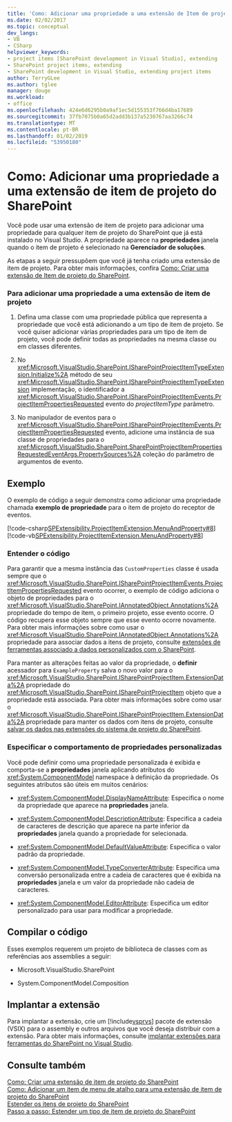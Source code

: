 ```yaml
---
title: 'Como: Adicionar uma propriedade a uma extensão de Item de projeto do SharePoint | Microsoft Docs'
ms.date: 02/02/2017
ms.topic: conceptual
dev_langs:
- VB
- CSharp
helpviewer_keywords:
- project items [SharePoint development in Visual Studio], extending
- SharePoint project items, extending
- SharePoint development in Visual Studio, extending project items
author: TerryGLee
ms.author: tglee
manager: douge
ms.workload:
- office
ms.openlocfilehash: 424e6d6295b0a9af1ec5d155353f766d4ba17689
ms.sourcegitcommit: 37fb7075b0a65d2add3b137a5230767aa3266c74
ms.translationtype: MT
ms.contentlocale: pt-BR
ms.lasthandoff: 01/02/2019
ms.locfileid: "53950180"
---
```

# <a name="how-to-add-a-property-to-a-sharepoint-project-item-extension"></a>Como: Adicionar uma propriedade a uma extensão de item de projeto do SharePoint
  Você pode usar uma extensão de item de projeto para adicionar uma propriedade para qualquer item de projeto do SharePoint que já está instalado no Visual Studio. A propriedade aparece na **propriedades** janela quando o item de projeto é selecionado na **Gerenciador de soluções**.  
  
 As etapas a seguir pressupõem que você já tenha criado uma extensão de item de projeto. Para obter mais informações, confira [Como: Criar uma extensão de Item de projeto do SharePoint](../sharepoint/how-to-create-a-sharepoint-project-item-extension.md).  
  
### <a name="to-add-a-property-to-a-project-item-extension"></a>Para adicionar uma propriedade a uma extensão de item de projeto  
  
1.  Defina uma classe com uma propriedade pública que representa a propriedade que você está adicionando a um tipo de item de projeto. Se você quiser adicionar várias propriedades para um tipo de item de projeto, você pode definir todas as propriedades na mesma classe ou em classes diferentes.  
  
2.  No <xref:Microsoft.VisualStudio.SharePoint.ISharePointProjectItemTypeExtension.Initialize%2A> método de seu <xref:Microsoft.VisualStudio.SharePoint.ISharePointProjectItemTypeExtension> implementação, o identificador a <xref:Microsoft.VisualStudio.SharePoint.ISharePointProjectItemEvents.ProjectItemPropertiesRequested> evento do *projectItemType* parâmetro.  
  
3.  No manipulador de eventos para o <xref:Microsoft.VisualStudio.SharePoint.ISharePointProjectItemEvents.ProjectItemPropertiesRequested> evento, adicione uma instância de sua classe de propriedades para o <xref:Microsoft.VisualStudio.SharePoint.SharePointProjectItemPropertiesRequestedEventArgs.PropertySources%2A> coleção do parâmetro de argumentos de evento.  
  
## <a name="example"></a>Exemplo  
 O exemplo de código a seguir demonstra como adicionar uma propriedade chamada **exemplo de propriedade** para o item de projeto do receptor de eventos.  
  
 [!code-csharp[SPExtensibility.ProjectItemExtension.MenuAndProperty#8](../sharepoint/codesnippet/CSharp/projectitemmenuandproperty/extension/projectitemextensionproperty.cs#8)]
 [!code-vb[SPExtensibility.ProjectItemExtension.MenuAndProperty#8](../sharepoint/codesnippet/VisualBasic/projectitemmenuandproperty/extension/projectitemextensionproperty.vb#8)]  
  
### <a name="understand-the-code"></a>Entender o código  
 Para garantir que a mesma instância das `CustomProperties` classe é usada sempre que o <xref:Microsoft.VisualStudio.SharePoint.ISharePointProjectItemEvents.ProjectItemPropertiesRequested> evento ocorrer, o exemplo de código adiciona o objeto de propriedades para o <xref:Microsoft.VisualStudio.SharePoint.IAnnotatedObject.Annotations%2A> propriedade do tempo de item, o primeiro projeto, esse evento ocorre. O código recupera esse objeto sempre que esse evento ocorre novamente. Para obter mais informações sobre como usar o <xref:Microsoft.VisualStudio.SharePoint.IAnnotatedObject.Annotations%2A> propriedade para associar dados a itens de projeto, consulte [extensões de ferramentas associado a dados personalizados com o SharePoint](../sharepoint/associating-custom-data-with-sharepoint-tools-extensions.md).  
  
 Para manter as alterações feitas ao valor da propriedade, o **definir** acessador para `ExampleProperty` salva o novo valor para o <xref:Microsoft.VisualStudio.SharePoint.ISharePointProjectItem.ExtensionData%2A> propriedade do <xref:Microsoft.VisualStudio.SharePoint.ISharePointProjectItem> objeto que a propriedade está associada. Para obter mais informações sobre como usar o <xref:Microsoft.VisualStudio.SharePoint.ISharePointProjectItem.ExtensionData%2A> propriedade para manter os dados com itens de projeto, consulte [salvar os dados nas extensões do sistema de projeto do SharePoint](../sharepoint/saving-data-in-extensions-of-the-sharepoint-project-system.md).  
  
### <a name="specify-the-behavior-of-custom-properties"></a>Especificar o comportamento de propriedades personalizadas  
 Você pode definir como uma propriedade personalizada é exibida e comporta-se a **propriedades** janela aplicando atributos do <xref:System.ComponentModel> namespace à definição da propriedade. Os seguintes atributos são úteis em muitos cenários:  
  
-   <xref:System.ComponentModel.DisplayNameAttribute>: Especifica o nome da propriedade que aparece na **propriedades** janela.  
  
-   <xref:System.ComponentModel.DescriptionAttribute>: Especifica a cadeia de caracteres de descrição que aparece na parte inferior da **propriedades** janela quando a propriedade for selecionada.  
  
-   <xref:System.ComponentModel.DefaultValueAttribute>: Especifica o valor padrão da propriedade.  
  
-   <xref:System.ComponentModel.TypeConverterAttribute>: Especifica uma conversão personalizada entre a cadeia de caracteres que é exibida na **propriedades** janela e um valor da propriedade não cadeia de caracteres.  
  
-   <xref:System.ComponentModel.EditorAttribute>: Especifica um editor personalizado para usar para modificar a propriedade.  
  
## <a name="compile-the-code"></a>Compilar o código  
 Esses exemplos requerem um projeto de biblioteca de classes com as referências aos assemblies a seguir:  
  
-   Microsoft.VisualStudio.SharePoint  
  
-   System.ComponentModel.Composition  
  
## <a name="deploy-the-extension"></a>Implantar a extensão  
 Para implantar a extensão, crie um [!include[vsprvs](../sharepoint/includes/vsprvs-md.md)] pacote de extensão (VSIX) para o assembly e outros arquivos que você deseja distribuir com a extensão. Para obter mais informações, consulte [implantar extensões para ferramentas do SharePoint no Visual Studio](../sharepoint/deploying-extensions-for-the-sharepoint-tools-in-visual-studio.md).  
  
## <a name="see-also"></a>Consulte também
 [Como: Criar uma extensão de item de projeto do SharePoint](../sharepoint/how-to-create-a-sharepoint-project-item-extension.md)   
 [Como: Adicionar um item de menu de atalho para uma extensão de item de projeto do SharePoint](../sharepoint/how-to-add-a-shortcut-menu-item-to-a-sharepoint-project-item-extension.md)   
 [Estender os itens de projeto do SharePoint](../sharepoint/extending-sharepoint-project-items.md)   
 [Passo a passo: Estender um tipo de item de projeto do SharePoint](../sharepoint/walkthrough-extending-a-sharepoint-project-item-type.md)  
